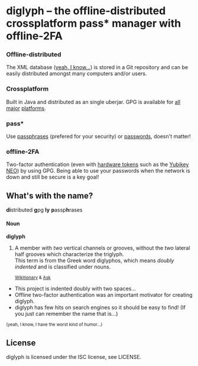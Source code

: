 diglyph – the offline-distributed crossplatform pass\* manager with offline-2FA
===============================================================================

### Offline-distributed
The XML database ([yeah, I know...](https://duckduckgo.com/?q=xml+hate)) is
stored in a Git repository and can be easily distributed amongst many computers
and/or users.

### Crossplatform
Built in Java and distributed as an single uberjar. GPG is available for
[all](https://gnupg.org/) [major](http://www.gpg4win.org/)
[platforms](https://gpgtools.org/).

### pass\*
Use [passphrases](https://en.wikipedia.org/wiki/Passphrase) (prefered for your
security) or [passwords](https://en.wikipedia.org/wiki/Password), doesn't
matter!

### offline-2FA
Two-factor authentication (even with [hardware
tokens](https://www.yubico.com/2012/12/yubikey-neo-openpgp/) such as the
[Yubikey NEO](https://www.yubico.com/2012/12/yubikey-neo-openpgp/)) by using
GPG.
Being able to use your passwords when the network is down and still be secure
is a key goal!

What's with the name?
---------------------
**di**stributed **g**pg **ly** **p**assp**h**rases

#### Noun
**diglyph**

1. A member with *two* vertical channels or grooves, without the *two* lateral
   half grooves which characterize the triglyph.<br>
   This term is from the Greek word diglyphos, which means *doubly indented*
   and is classified under nouns.

   <small>[Wikitionary](https://en.wiktionary.org/wiki/diglyph) &
   [Ask](http://www.ask.com/question/what-is-the-definition-of-diglyph)</small>

* This project is indented doubly with two spaces...
* Offline two-factor authentication was an important motivator for creating
  diglyph.
* diglyph has few hits on search engines so it should be easy to find! (If you
  just can remember the name that is...)

<small>(yeah, I know, I have the worst kind of humor...)</small>

License
-------

diglyph is licensed under the ISC license, see LICENSE.
